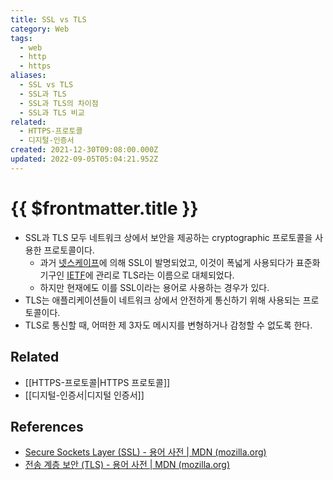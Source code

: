 ```yaml
---
title: SSL vs TLS
category: Web
tags:
  - web
  - http
  - https
aliases:
  - SSL vs TLS
  - SSL과 TLS
  - SSL과 TLS의 차이점
  - SSL과 TLS 비교
related:
  - HTTPS-프로토콜
  - 디지털-인증서
created: 2021-12-30T09:08:00.000Z
updated: 2022-09-05T05:04:21.952Z
---
```


# {{ $frontmatter.title }}

- SSL과 TLS 모두 네트워크 상에서 보안을 제공하는 cryptographic 프로토콜을 사용한 프로토콜이다.
  - 과거 [넷스케이프](https://ko.wikipedia.org/wiki/%EB%84%B7%EC%8A%A4%EC%BC%80%EC%9D%B4%ED%94%84)에 의해 SSL이 발명되었고, 이것이 폭넓게 사용되다가 표준화 기구인 [IETF](https://en.wikipedia.org/wiki/Internet_Engineering_Task_Force)에 관리로 TLS라는 이름으로 대체되었다.
  - 하지만 현재에도 이를 SSL이라는 용어로 사용하는 경우가 있다.
- TLS는 애플리케이션들이 네트워크 상에서 안전하게 통신하기 위해 사용되는 프로토콜이다.
- TLS로 통신할 때, 어떠한 제 3자도 메시지를 변형하거나 감청할 수 없도록 한다.

## Related

- [[HTTPS-프로토콜|HTTPS 프로토콜]]
- [[디지털-인증서|디지털 인증서]]

## References

- [Secure Sockets Layer (SSL) - 용어 사전 | MDN (mozilla.org)](https://developer.mozilla.org/ko/docs/Glossary/SSL)
- [전송 계층 보안 (TLS) - 용어 사전 | MDN (mozilla.org)](https://developer.mozilla.org/ko/docs/Glossary/TLS)
